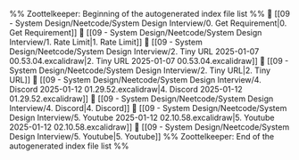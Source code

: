 %% Zoottelkeeper: Beginning of the autogenerated index file list  %%
📄 [[09 - System Design/Neetcode/System Design Interview/0. Get Requirement|0. Get Requirement]]
📄 [[09 - System Design/Neetcode/System Design Interview/1. Rate Limit|1. Rate Limit]]
📄 [[09 - System Design/Neetcode/System Design Interview/2. Tiny URL 2025-01-07 00.53.04.excalidraw|2. Tiny URL 2025-01-07 00.53.04.excalidraw]]
📄 [[09 - System Design/Neetcode/System Design Interview/2. Tiny URL|2. Tiny URL]]
📄 [[09 - System Design/Neetcode/System Design Interview/4. Discord 2025-01-12 01.29.52.excalidraw|4. Discord 2025-01-12 01.29.52.excalidraw]]
📄 [[09 - System Design/Neetcode/System Design Interview/4. Discord|4. Discord]]
📄 [[09 - System Design/Neetcode/System Design Interview/5. Youtube 2025-01-12 02.10.58.excalidraw|5. Youtube 2025-01-12 02.10.58.excalidraw]]
📄 [[09 - System Design/Neetcode/System Design Interview/5. Youtube|5. Youtube]]
%% Zoottelkeeper: End of the autogenerated index file list  %%
